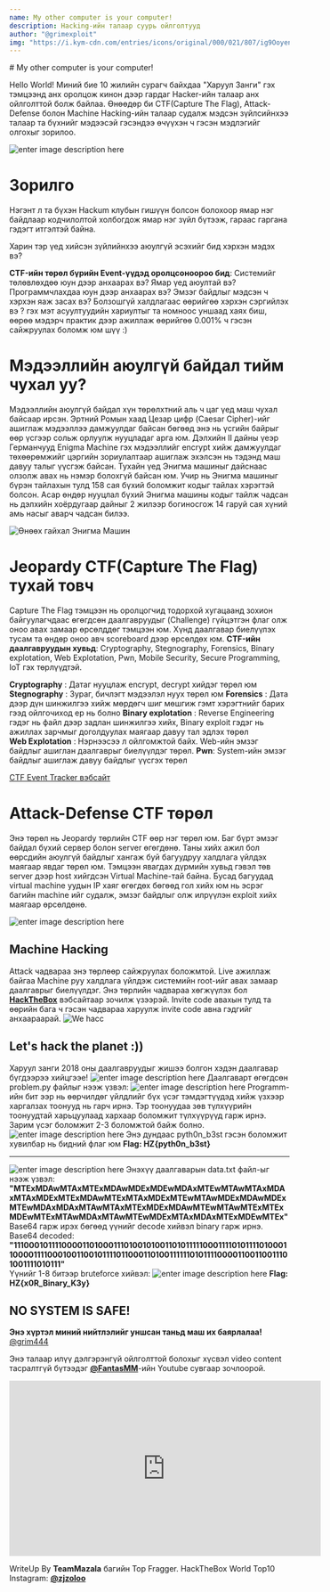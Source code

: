 ```yaml
---
name: My other computer is your computer!
description: Hacking-ийн талаар суурь ойлголтууд
author: "@grimexploit"
img: "https://i.kym-cdn.com/entries/icons/original/000/021/807/ig9OoyenpxqdCQyABmOQBZDI0duHk2QZZmWg2Hxd4ro.jpg"
---	
```


﻿# My other computer is your computer!

Hello World! Миний бие 10 жилийн сурагч байхдаа "Харуул Занги" гэх тэмцээнд  анх оролцож кинон дээр гардаг Hacker-ийн талаар анх ойлголттой болж байлаа. Өнөөдөр би CTF(Capture The Flag), Attack-Defense болон Machine Hacking-ийн талаар судалж мэдсэн зүйлсийнхээ талаар та бүхнийг мэдээсэй гэсэндээ өчүүхэн ч гэсэн мэдлэгийг олгохыг зорилоо.

![enter image description here](https://i.kym-cdn.com/entries/icons/original/000/021/807/ig9OoyenpxqdCQyABmOQBZDI0duHk2QZZmWg2Hxd4ro.jpg)
# Зорилго
Нэгэнт л та бүхэн Hackum клубын гишүүн болсон болохоор ямар нэг байдлаар кодчилолтой холбогдож ямар нэг зүйл бүтээж, гараас гаргана гэдэгт итгэлтэй байна.

Харин тэр үед хийсэн зүйлийнхээ аюулгүй эсэхийг бид хэрхэн мэдэх вэ?

**CTF-ийн төрөл бүрийн Event-үүдэд оролцсоноороо бид**: 
Системийг төлөвлөхдөө юун дээр анхаарах вэ? Ямар үед аюултай вэ?
Программчлахдаа юун дээр анхаарах вэ? 
Эмзэг байдлыг мэдсэн ч хэрхэн яаж засах вэ? 
Болзошгүй халдлагаас өөрийгөө хэрхэн сэргийлэх вэ ?
 гэх мэт асуултуудийн хариултыг та номноос уншаад хаях биш, өөрөө мэдэрч практик дээр ажиллаж өөрийгөө 0.001% ч гэсэн сайжруулах боломж юм шүү :)
# Мэдээллийн аюулгүй байдал тийм чухал уу?
Мэдээллийн аюулгүй байдал хүн төрөлхтний аль ч цаг үед маш чухал байсаар ирсэн. Эртний Ромын хаад Цезар цифр (Caesar Cipher)-ийг ашиглаж мэдээллээ дамжуулдаг байсан бөгөөд энэ нь үсгийн байрыг өөр үсгээр сольж орлуулж нууцладаг арга юм.  Дэлхийн II дайны үеэр Германчууд Enigma Machine гэх мэдээллийг encrypt хийж дамжуулдаг төхөөрөмжийг цэргийн зориулалтаар ашиглаж эхэлсэн нь тэдэнд маш давуу талыг үүсгэж байсан. Тухайн үед Энигма машиныг дайснаас олзолж авах нь нэмэр болохгүй байсан юм. Учир нь Энигма машиныг бүрэн тайлахын тулд 158 сая бүхий боломжит кодыг тайлах хэрэгтэй болсон. Асар өндөр нууцлал бүхий Энигма машины кодыг тайлж чадсан нь дэлхийн хоёрдугаар дайныг 2 жилээр богиносгож 14 гаруй сая хүний амь насыг аварч чадсан билээ.

![Өнөөх гайхал Энигма Машин](https://upload.wikimedia.org/wikipedia/commons/thumb/3/3e/EnigmaMachineLabeled.jpg/220px-EnigmaMachineLabeled.jpg)

# Jeopardy CTF(Capture The Flag) тухай товч

Capture The Flag тэмцээн нь оролцогчид тодорхой хугацаанд зохион байгуулагчдаас өгөгдсөн даалгавруудыг (Challenge) гүйцэтгэн флаг олж оноо авах замаар өрсөлддөг тэмцээн юм. Хүнд даалгавар биелүүлэх тусам та өндөр оноо авч scoreboard дээр өрсөлдөх юм.
**CTF-ийн даалгавруудын хувьд**: Cryptography, Stegnography, Forensics, Binary explotation, Web Explotation, Pwn, Mobile Security, Secure Programming, IoT гэх төрлүүдтэй. 

**Cryptography** : Датаг нууцлаж encrypt, decrypt хийдэг төрөл юм
**Stegnography** : Зураг, бичлэгт мэдээлэл нуух төрөл юм 
**Forensics** : Дата дээр дүн шинжилгээ хийж мөрдөгч шиг мөшгиж гэмт хэрэгтнийг барих гээд ойлгочиход ер нь болно
**Binary explotation** : Reverse Engineering гэдэг нь файл дээр задлан  шинжилгээ хийх, Binary exploit гэдэг нь ажиллах зарчмыг доголдуулах маягаар давуу тал эдлэх төрөл  
**Web Explotation** : Нэрнээсээ л ойлгомжтой байх. Web-ийн эмзэг байдлыг ашиглан даалгаврыг биелүүлдэг төрөл.
**Pwn**:  System-ийн эмзэг байдлыг ашиглаж давуу байдлыг үүсгэх төрөл

[CTF Event Tracker вэбсайт ](https://ctftime.org/) 

# Attack-Defense CTF төрөл

Энэ төрөл нь Jeopardy төрлийн CTF өөр нэг төрөл юм. Баг бүрт эмзэг байдал бүхий сервер болон server өгөгдөнө. Таны хийх ажил бол өөрсдийн аюулгүй байдлыг хангаж буй багуудруу халдлага үйлдэх маягаар явдаг төрөл юм. Тэмцээн явагдах дүрмийн хувьд гэвэл төв server дээр host хийгдсэн Virtual Machine-тай байна. Бусад багуудад virtual machine уудын IP хаяг өгөгдөх бөгөөд гол хийх юм нь эсрэг багийн machine ийг судалж, эмзэг байдлыг олж илрүүлэн exploit хийх маягаар өрсөлдөнө. 

![enter image description here](https://www.researchgate.net/profile/Crispin_Cowan/publication/4012201/figure/fig1/AS:669986632773635@1536748669171/Defcon-Capture-the-Flag-CtF.png)

## Machine Hacking

Attack чадвараа энэ төрлөөр сайжруулах боложмтой. Live ажиллаж байгаа Machine руу халдлага үйлдэж системийн root-ийг авах замаар даалгаврыг биелүүлдэг. Энэ төрлийн чадвараа хөгжүүлэх бол [**HackTheBox**](https://hackthebox.eu) вэбсайтаар зочилж үзээрэй. Invite code авахын тулд та өөрийн бага ч гэсэн чадвараа харуулж invite code авна гэдгийг анхаараарай. 
![We hacc](https://i.ytimg.com/vi/_pjICT3pdNw/maxresdefault.jpg)

## Let's hack the planet :))

Харуул занги 2018 оны даалгавруудыг жишээ болгон хэдэн даалгавар бүгдээрээ хийцгээе!
![enter image description here](https://4.bp.blogspot.com/-8TTMIEq7A3o/W6dzvThW33I/AAAAAAAAGXg/EKmcWnoRX7odNmabdDLg7ELEmpeVU9PHwCLcBGAs/s1600/Capture.PNG)
Даалгаварт өгөгдсөн problem.py файлыг нээж үзвэл:
![enter image description here](https://4.bp.blogspot.com/-N8FoW-_vA0s/W6dz65meikI/AAAAAAAAGXk/2TVdjQH0OwYGkf4XRjtw0LfM-593hzR4QCLcBGAs/s400/Capture.PNG)
Programm-ийн бит ээр нь өөрчилдөг үйлдлийг бүх үсэг тэмдэгтүүдэд хийж үзхээр харгалзах тоонууд нь гарч ирнэ. Тэр тоонуудаа зөв түлхүүрийн тоонуудтай харьцуулаад хархаар боломжит түлхүүрүүд гарж ирнэ. Зарим үсэг боломжит 2-3 боломжтой байж болно.
![enter image description here](https://1.bp.blogspot.com/-P4ta6BgqDBs/W6d1Otq02DI/AAAAAAAAGX0/KtbHtWbO5vA6ueRKRh2tR6vniX6XTIXPACLcBGAs/s400/Capture.PNG)
Энэ дундаас pyth0n_b3st гэсэн боломжит хувилбар нь бидний флаг юм
**Flag: HZ{pyth0n_b3st}**

--------------------
![enter image description here](https://4.bp.blogspot.com/-Fvi3VrjWFxs/W6sQaSYbIMI/AAAAAAAAGYY/j24v5YRcljAVc93VJ7Y8aAAAIYm6vnrMgCLcBGAs/s400/Capture.PNG)
Энэхүү даалгаварын data.txt файл-ыг нээж үзвэл: **"MTExMDAwMTAxMTExMDAwMDExMDEwMDAxMTEwMTAwMTAxMDAxMTAxMDExMTExMDAwMTExMTAxMDExMTEwMTAwMDExMDAwMDExMTEwMDAxMDAxMTAwMTAxMTExMDExMDAwMTEwMTAwMTExMTExMDEwMTExMTAwMDAxMTAwMTEwMDExMTAxMDAxMTExMDEwMTEx"** Base64 гарж ирэх бөгөөд үүнийг decode хийвэл binary гарж ирнэ.  
Base64 decoded: **"111000101111000011010001110100101001101011111000111101011110100011000011110001001100101111011000110100111111010111100001100110011101001111010111"**  
Үүнийг 1-8 битээр bruteforce хийвэл:
![enter image description here](https://4.bp.blogspot.com/-6FUaWVrWWzE/W6sQ9oq2JII/AAAAAAAAGYg/AvC9rGAHmWABUoPiX7e_vBre7qHwAfgXQCEwYBhgL/s400/Capture.PNG)
**Flag: HZ{x0R_Binary_K3y}**

## NO SYSTEM IS SAFE!

**Энэ хүртэл миний нийтлэлийг уншсан таньд маш их баярлалаа!**   [@grim444](https://facebook.com/saruultrade)

Энэ талаар илүү дэлгэрэнгүй ойлголттой болохыг хүсвэл video content тасралтгүй бүтээдэг [**@FantasMM**](https://www.youtube.com/channel/UC0rd3rYEXdSSNtgVj9O8P9Q)-ийн Youtube сувгаар зочлоорой.
<iframe width="560" height="315" src="https://www.youtube.com/embed/wU4dtWAUOXc" frameborder="0" allow="accelerometer; autoplay; clipboard-write; encrypted-media; gyroscope; picture-in-picture" allowfullscreen></iframe>

WriteUp By **TeamMazala** багийн Top Fragger. HackTheBox World Top10    Instagram: [**@zjzoloo**](https://www.instagram.com/zjzoloo/)
